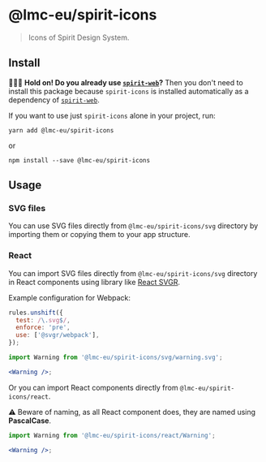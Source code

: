 # @lmc-eu/spirit-icons

> Icons of Spirit Design System.

## Install

🙋🏻‍♂️ **Hold on! Do you already use [`spirit-web`]?** Then you don't need to
install this package because `spirit-icons` is installed automatically
as a dependency of [`spirit-web`].

If you want to use just `spirit-icons` alone in your project, run:

```shell
yarn add @lmc-eu/spirit-icons
```

or

```shell
npm install --save @lmc-eu/spirit-icons
```

## Usage

### SVG files

You can use SVG files directly from `@lmc-eu/spirit-icons/svg` directory by importing them or copying them to your app structure.

### React

You can import SVG files directly from `@lmc-eu/spirit-icons/svg` directory in React components using library like [React SVGR](https://react-svgr.com/).

Example configuration for Webpack:

```js
rules.unshift({
  test: /\.svg$/,
  enforce: 'pre',
  use: ['@svgr/webpack'],
});
```

```jsx
import Warning from '@lmc-eu/spirit-icons/svg/warning.svg';

<Warning />;
```

Or you can import React components directly from `@lmc-eu/spirit-icons/react`.

⚠️ Beware of naming, as all React component does, they are named using **PascalCase**.

```jsx
import Warning from '@lmc-eu/spirit-icons/react/Warning';

<Warning />;
```

[`spirit-web`]: https://github.com/lmc-eu/spirit-design-system/tree/main/packages/web
